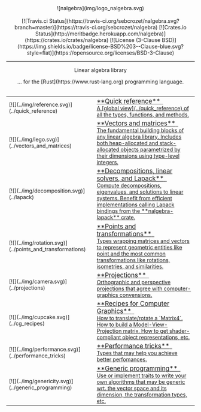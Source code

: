 <center>
![nalgebra](img/logo_nalgebra.svg)
</center>
<br/>
<center>
[![Travis.ci Status](https://travis-ci.org/sebcrozet/nalgebra.svg?branch=master)](https://travis-ci.org/sebcrozet/nalgebra)
[![Crates.io Status](http://meritbadge.herokuapp.com/nalgebra)](https://crates.io/crates/nalgebra)
[![License (3-Clause BSD)](https://img.shields.io/badge/license-BSD%203--Clause-blue.svg?style=flat)](https://opensource.org/licenses/BSD-3-Clause)

-----

<span class="h1 headline">Linear algebra library</span>
<div></div>
<span class="subheadline">… for the [Rust](https://www.rust-lang.org) programming language.</span>
</center>

<br>

<table markdown="1">
  <tr>
      <td>[![](../img/reference.svg)](../quick_reference)</td>
      <td style="vertical-align:middle">
      <a href="../quick_reference" id="no_highlight">
      <div>
      <big>**Quick reference**</big>
      <span class="home_dummy_link">&nbsp;<i class="fa fa-external-link" aria-hidden="true"></i></span>
      <br>
      A [global view](../quick_reference) of all the types, functions, and methods.
      </div>
      </a>
      </td>
  </tr>

  <tr>
      <td>[![](../img/lego.svg)](../vectors_and_matrices)</td>
      <td style="vertical-align:middle">
      <a href="../vectors_and_matrices" id="no_highlight">
      <div>
      <big>**Vectors and matrices**</big>
      <span class="home_dummy_link">&nbsp;<i class="fa fa-external-link" aria-hidden="true"></i></span>
      <br>
      The fundamental building blocks of any linear algebra library. Includes
      both heap-allocated and stack-allocated objects parametrized by their
      dimensions using type-level integers.
      </div>
      </a>
      </td>
  </tr>

  <tr>
      <td>[![](../img/decomposition.svg)](../lapack)</td>
      <td style="vertical-align:middle">
      <a href="../decompositions_and_lapack" id="no_highlight">
      <div>
      <big>**Decompositions, linear solvers, and Lapack**</big>
      <span class="home_dummy_link">&nbsp;<i class="fa fa-external-link" aria-hidden="true"></i></span>
      <br>
      Compute decompositions, eigenvalues, and solutions to linear systems.
      Benefit from efficient implementations calling Lapack bindings from the
      **nalgebra-lapack** crate.
      </div>
      </a>
      </td>
  </tr>

  <tr>
      <td>[![](../img/rotation.svg)](../points_and_transformations)</td>
      <td style="vertical-align:middle">
      <a href="../points_and_transformations" id="no_highlight">
      <div>
      <big>**Points and transformations**</big>
      <span class="home_dummy_link">&nbsp;<i class="fa fa-external-link" aria-hidden="true"></i></span>
      <br>
      Types wrapping matrices and vectors to represent geometric entities
      like point and the most common transformations like rotations,
      isometries, and similarities.
      </div>
      </a>
      </td>
  </tr>

  <tr>
      <td>[![](../img/camera.svg)](../projections)</td>
      <td style="vertical-align:middle">
      <a href="../projections" id="no_highlight">
      <div>
      <big>**Projections**</big>
      <span class="home_dummy_link">&nbsp;<i class="fa fa-external-link" aria-hidden="true"></i></span>
      <br>
      Orthographic and perspective projections that agree with
      computer-graphics convensions.
      </div>
      </a>
      </td>
  </tr>

  <tr>
      <td>[![](../img/cupcake.svg)](../cg_recipes)</td>
      <td style="vertical-align:middle">
      <a href="../cg_recipes" id="no_highlight">
      <div>
      <big>**Recipes for Computer Graphics**</big>
      <span class="home_dummy_link">&nbsp;<i class="fa fa-external-link" aria-hidden="true"></i></span>
      <br>
      How to translate/rotate a `Matrix4`. How to build a Model-View-Projection
      matrix. How to get shader-compliant object representations, etc.
      </div>
      </a>
      </td>
  </tr>

  <tr>
      <td>[![](../img/performance.svg)](../performance_tricks)</td>
      <td style="vertical-align:middle">
      <a href="../performance_tricks" id="no_highlight">
      <div>
      <big>**Performance tricks**</big>
      <span class="home_dummy_link">&nbsp;<i class="fa fa-external-link" aria-hidden="true"></i></span>
      <br>
      Types that may help you achieve better perfomances.
      </div>
      </a>
      </td>
  </tr>

  <tr>
      <td>[![](../img/genericity.svg)](../generic_programming)</td>
      <td style="vertical-align:middle">
      <a href="../generic_programming" id="no_highlight">
      <div>
      <big>**Generic programming**</big>
      <span class="home_dummy_link">&nbsp;<i class="fa fa-external-link" aria-hidden="true"></i></span>
      <br>
      Use or implement traits to write your own algorithms that may be generic
      wrt. the vector space and its dimension, the transformation types, etc.
      </div>
      </a>
      </td>
  </tr>
</table>

